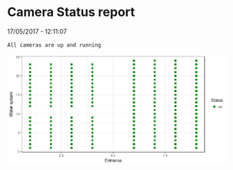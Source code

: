 Camera Status report
================
17/05/2017 - 12:11:07

    All cameras are up and running

![](camreport_files/figure-markdown_github/unnamed-chunk-2-1.png)
